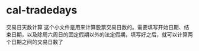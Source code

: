 # cal-tradedays
交易日天数计算
这个小文件是用来计算股票交易日数的。需要填写开始日期、结束日期，以及除周六周日的固定假期以外的法定假期，填写好之后，就可以计算两个日期之间的交易日数了
